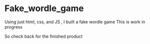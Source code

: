 # Fake_wordle_game
Using just html, css, and JS , I built a fake wordle game 
This is work in progress
<p>So check back for the finished product</p>

